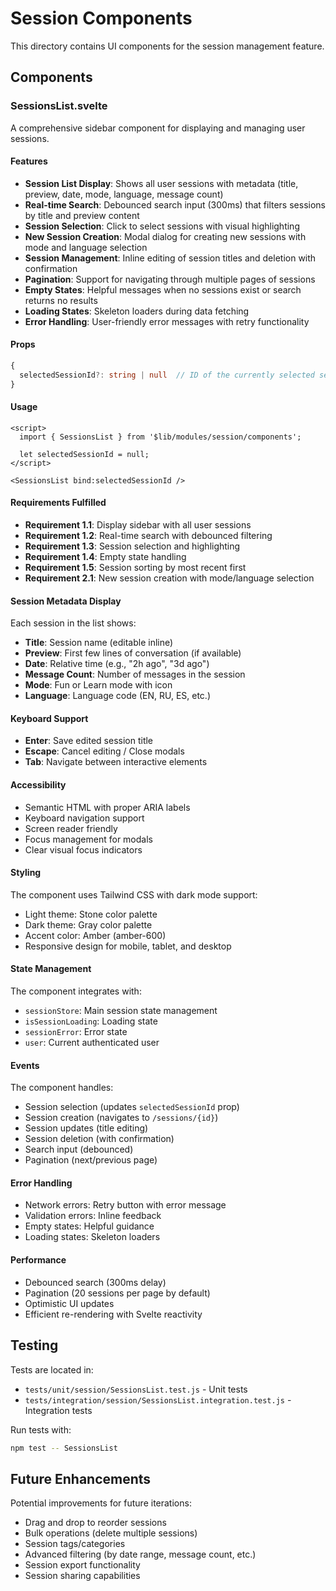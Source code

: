 # Session Components

This directory contains UI components for the session management feature.

## Components

### SessionsList.svelte

A comprehensive sidebar component for displaying and managing user sessions.

#### Features

- **Session List Display**: Shows all user sessions with metadata (title, preview, date, mode, language, message count)
- **Real-time Search**: Debounced search input (300ms) that filters sessions by title and preview content
- **Session Selection**: Click to select sessions with visual highlighting
- **New Session Creation**: Modal dialog for creating new sessions with mode and language selection
- **Session Management**: Inline editing of session titles and deletion with confirmation
- **Pagination**: Support for navigating through multiple pages of sessions
- **Empty States**: Helpful messages when no sessions exist or search returns no results
- **Loading States**: Skeleton loaders during data fetching
- **Error Handling**: User-friendly error messages with retry functionality

#### Props

```typescript
{
  selectedSessionId?: string | null  // ID of the currently selected session
}
```

#### Usage

```svelte
<script>
  import { SessionsList } from '$lib/modules/session/components';

  let selectedSessionId = null;
</script>

<SessionsList bind:selectedSessionId />
```

#### Requirements Fulfilled

- **Requirement 1.1**: Display sidebar with all user sessions
- **Requirement 1.2**: Real-time search with debounced filtering
- **Requirement 1.3**: Session selection and highlighting
- **Requirement 1.4**: Empty state handling
- **Requirement 1.5**: Session sorting by most recent first
- **Requirement 2.1**: New session creation with mode/language selection

#### Session Metadata Display

Each session in the list shows:

- **Title**: Session name (editable inline)
- **Preview**: First few lines of conversation (if available)
- **Date**: Relative time (e.g., "2h ago", "3d ago")
- **Message Count**: Number of messages in the session
- **Mode**: Fun or Learn mode with icon
- **Language**: Language code (EN, RU, ES, etc.)

#### Keyboard Support

- **Enter**: Save edited session title
- **Escape**: Cancel editing / Close modals
- **Tab**: Navigate between interactive elements

#### Accessibility

- Semantic HTML with proper ARIA labels
- Keyboard navigation support
- Screen reader friendly
- Focus management for modals
- Clear visual focus indicators

#### Styling

The component uses Tailwind CSS with dark mode support:

- Light theme: Stone color palette
- Dark theme: Gray color palette
- Accent color: Amber (amber-600)
- Responsive design for mobile, tablet, and desktop

#### State Management

The component integrates with:

- `sessionStore`: Main session state management
- `isSessionLoading`: Loading state
- `sessionError`: Error state
- `user`: Current authenticated user

#### Events

The component handles:

- Session selection (updates `selectedSessionId` prop)
- Session creation (navigates to `/sessions/{id}`)
- Session updates (title editing)
- Session deletion (with confirmation)
- Search input (debounced)
- Pagination (next/previous page)

#### Error Handling

- Network errors: Retry button with error message
- Validation errors: Inline feedback
- Empty states: Helpful guidance
- Loading states: Skeleton loaders

#### Performance

- Debounced search (300ms delay)
- Pagination (20 sessions per page by default)
- Optimistic UI updates
- Efficient re-rendering with Svelte reactivity

## Testing

Tests are located in:

- `tests/unit/session/SessionsList.test.js` - Unit tests
- `tests/integration/session/SessionsList.integration.test.js` - Integration tests

Run tests with:

```bash
npm test -- SessionsList
```

## Future Enhancements

Potential improvements for future iterations:

- Drag and drop to reorder sessions
- Bulk operations (delete multiple sessions)
- Session tags/categories
- Advanced filtering (by date range, message count, etc.)
- Session export functionality
- Session sharing capabilities
